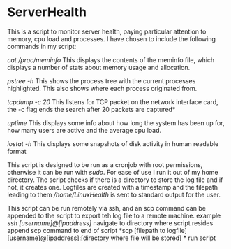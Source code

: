 # ServerHealth

This is a script to monitor server health, paying particular attention to memory, cpu load and processes. I have chosen to include the following commands in my script:

*cat /proc/meminfo*
This displays the contents of the meminfo file, which displays a number of stats about memory usage and allocation.

*pstree -h*
This shows the process tree with the current processes highlighted. This also shows where each process originated from.

*tcpdump -c 20*
This listens for TCP packet on the network interface card, the -c flag ends the search after 20 packets are captured*

*uptime*
This displays some info about how long the system has been up for, how many users are active and the average cpu load.

*iostat -h*
This displays some snapshots of disk activity in human readable format

This script is designed to be run as a cronjob with root permissions, otherwise it can be run with *sudo*. For ease of use I run it out of my home directory. The script checks if there is a directory to store the log file and if not, it creates one. Logfiles are created with a timestamp and the filepath leading to them */home/LinuxHealth* is sent to standard output for the user.

This script can be run remotely via ssh, and an scp command can be appended to the script to export teh log file to a remote machine.
example
*ssh [username]@[ipaddress]*
navigate to directory where script resides
append scp command to end of script
*scp [filepath to logfile] [username]@[ipaddress]:[directory where file will be stored] * 
run script
